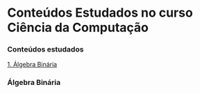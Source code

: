 # Conteúdos Estudados no curso Ciência da Computação
### Conteúdos estudados
[1. Álgebra Binária](README)


### Álgebra Binária
